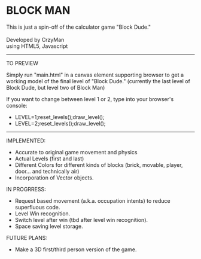 BLOCK MAN
=========

This is just a spin-off of the calculator game "Block Dude." <br><br>
Developed by CrzyMan <br>
using HTML5, Javascript

----
TO PREVIEW

Simply run "main.html" in a canvas element supporting browser to get a working model of the final level of "Block Dude." (currently the last level of Block Dude, but level two of Block Man)

If you want to change between level 1 or 2, type into your browser's console:
- LEVEL=1;reset_levels();draw_level();
- LEVEL=2;reset_levels();draw_level();

----
IMPLEMENTED:
- Accurate to original game movement and physics
- Actual Levels (first and last)
- Different Colors for different kinds of blocks (brick, movable, player, door... and technically air)
- Incorporation of Vector objects.

IN PROGRRESS:
- Request based movement (a.k.a. occupation intents) to reduce superfluous code.
- Level Win recognition.
- Switch level after win (tbd after level win recognition).
- Space saving level storage.

FUTURE PLANS:
- Make a 3D first/third person version of the game.